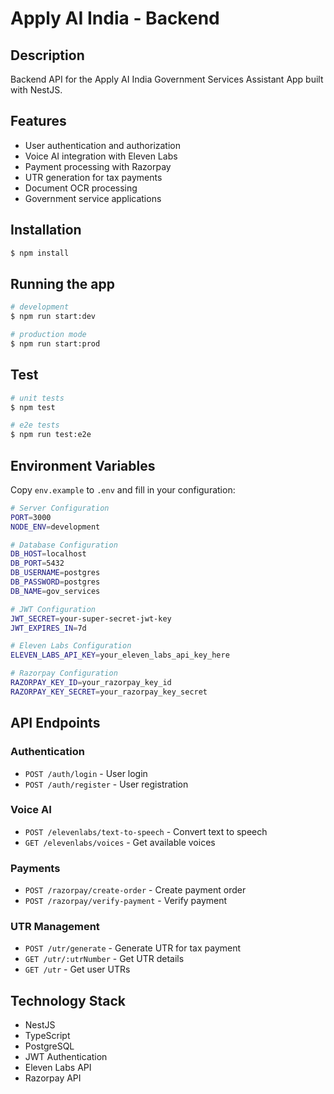 # Apply AI India - Backend

## Description
Backend API for the Apply AI India Government Services Assistant App built with NestJS.

## Features
- User authentication and authorization
- Voice AI integration with Eleven Labs
- Payment processing with Razorpay
- UTR generation for tax payments
- Document OCR processing
- Government service applications

## Installation

```bash
$ npm install
```

## Running the app

```bash
# development
$ npm run start:dev

# production mode
$ npm run start:prod
```

## Test

```bash
# unit tests
$ npm test

# e2e tests
$ npm run test:e2e
```

## Environment Variables

Copy `env.example` to `.env` and fill in your configuration:

```bash
# Server Configuration
PORT=3000
NODE_ENV=development

# Database Configuration
DB_HOST=localhost
DB_PORT=5432
DB_USERNAME=postgres
DB_PASSWORD=postgres
DB_NAME=gov_services

# JWT Configuration
JWT_SECRET=your-super-secret-jwt-key
JWT_EXPIRES_IN=7d

# Eleven Labs Configuration
ELEVEN_LABS_API_KEY=your_eleven_labs_api_key_here

# Razorpay Configuration
RAZORPAY_KEY_ID=your_razorpay_key_id
RAZORPAY_KEY_SECRET=your_razorpay_key_secret
```

## API Endpoints

### Authentication
- `POST /auth/login` - User login
- `POST /auth/register` - User registration

### Voice AI
- `POST /elevenlabs/text-to-speech` - Convert text to speech
- `GET /elevenlabs/voices` - Get available voices

### Payments
- `POST /razorpay/create-order` - Create payment order
- `POST /razorpay/verify-payment` - Verify payment

### UTR Management
- `POST /utr/generate` - Generate UTR for tax payment
- `GET /utr/:utrNumber` - Get UTR details
- `GET /utr` - Get user UTRs

## Technology Stack
- NestJS
- TypeScript
- PostgreSQL
- JWT Authentication
- Eleven Labs API
- Razorpay API
